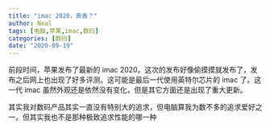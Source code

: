 ```yaml
---
title: "imac 2020，真香？"
author: Neal
tags: [电脑,苹果,imac,数码]
categories: [数码]
date: "2020-09-19" 
---
```


前段时间，苹果发布了最新的 imac 2020。这次的发布好像偷摸摸就发布了，发布之后网上也出现了好多评测。这可能是最后一代使用英特尔芯片的 imac 了。这一代 imac 虽然外观还是依然没有变化，但是其它方面还是出现了重大更新。

其实我对数码产品其实一直没有特别大的追求，但电脑算我为数不多的追求爱好之一。但其实我也不是那种极致追求性能的哪一种